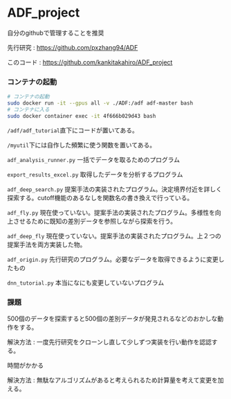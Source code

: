 # ADF_project

自分のgithubで管理することを推奨

先行研究 : https://github.com/pxzhang94/ADF

このコード : https://github.com/kankitakahiro/ADF_project

### コンテナの起動

```bash
# コンテナの起動
sudo docker run -it --gpus all -v ./ADF:/adf adf-master bash
# コンテナに入る
sudo docker container exec -it 4f666b029d43 bash
```

```/adf/adf_tutorial```直下にコードが置いてある。

```/myutil```下には自作した頻繁に使う関数を置いてある。

```adf_analysis_runner.py``` 一括でデータを取るためのプログラム

```export_results_excel.py``` 取得したデータを分析するプログラム

```adf_deep_search.py``` 提案手法の実装されたプログラム。決定境界付近を詳しく探索する。cutoff機能のあるなしを関数名の書き換えで行っている。

```adf_fly.py``` 現在使っていない。提案手法の実装されたプログラム。多様性を向上させるために既知の差別データを参照しながら探索を行う。

```adf_deep_fly``` 現在使っていない。提案手法の実装されたプログラム。上２つの提案手法を両方実装した物。

```adf_origin.py``` 先行研究のプログラム。必要なデータを取得できるように変更したもの

```dnn_tutorial.py``` 本当になにも変更していないプログラム

### 課題

500個のデータを探索すると500個の差別データが発見されるなどのおかしな動作をする。

解決方法 : 一度先行研究をクローンし直して少しずつ実装を行い動作を認認する。

時間がかかる

解決方法 : 無駄なアルゴリズムがあると考えられるため計算量を考えて変更を加える。